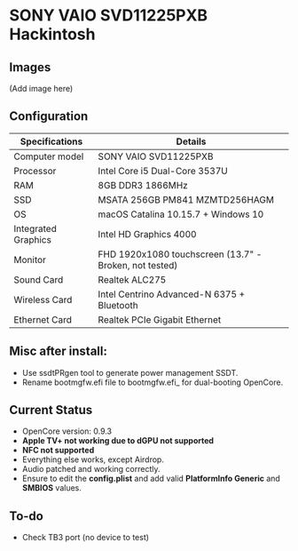 # SONY VAIO SVD11225PXB Hackintosh

## Images

(Add image here)

## Configuration

| Specifications | Details                                                  |
| ------------------- | ------------------------------------------- |
| Computer model      | SONY VAIO SVD11225PXB     |
| Processor           | Intel Core i5 Dual-Core 3537U  |
| RAM                 | 8GB DDR3 1866MHz |
| SSD                 | MSATA 256GB PM841 MZMTD256HAGM |
| OS                  | macOS Catalina 10.15.7 + Windows 10 |
| Integrated Graphics | Intel HD Graphics 4000      |
| Monitor             | FHD 1920x1080 touchscreen (13.7" - Broken, not tested) |
| Sound Card          | Realtek ALC275          |
| Wireless Card       | Intel Centrino Advanced-N 6375 + Bluetooth |
| Ethernet Card       | Realtek PCIe Gigabit Ethernet |

## Misc after install:
- Use ssdtPRgen tool to generate power management SSDT.
- Rename bootmgfw.efi file to bootmgfw.efi_ for dual-booting OpenCore.

## Current Status

- OpenCore version: 0.9.3
- **Apple TV+ not working due to dGPU not supported**
- **NFC not supported**
- Everything else works, except Airdrop.
- Audio patched and working correctly.
- Ensure to edit the **config.plist** and add valid  **PlatformInfo Generic** and **SMBIOS** values.

## To-do

- Check TB3 port (no device to test)
